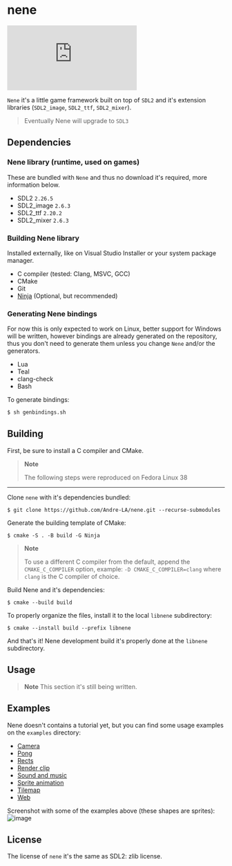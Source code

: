 # nene
[![Matrix](https://img.shields.io/matrix/nene-and-friends:matrix.org?label=Matrix%20chat&logo=matrix)](https://matrix.to/#/#nene-and-friends:matrix.org)

`Nene` it's a little game framework built on top of `SDL2` and it's extension libraries (`SDL2_image`, `SDL2_ttf`, `SDL2_mixer`).

> Eventually Nene will upgrade to `SDL3`

## Dependencies

### Nene library (runtime, used on games)
These are bundled with `Nene` and thus no download it's required, more information below.

- SDL2 `2.26.5`
- SDL2_image `2.6.3`
- SDL2_ttf `2.20.2`
- SDL2_mixer `2.6.3`
 
### Building Nene library
Installed externally, like on Visual Studio Installer or your system package manager.

- C compiler (tested: Clang, MSVC, GCC)
- CMake
- Git
- [Ninja](https://ninja-build.org/) (Optional, but recommended)

### Generating Nene bindings
For now this is only expected to work on Linux, better support for Windows will be written, however
bindings are already generated on the repository, thus you don't need to generate them unless you change
`Nene` and/or the generators.

- Lua
- Teal
- clang-check
- Bash

To generate bindings:

```sh
$ sh genbindings.sh
```

## Building

First, be sure to install a C compiler and CMake.

> **Note**
>
> The following steps were reproduced on Fedora Linux 38

---

Clone `nene` with it's dependencies bundled:

```
$ git clone https://github.com/Andre-LA/nene.git --recurse-submodules
```

Generate the building template of CMake:

```
$ cmake -S . -B build -G Ninja
```

> **Note**
>
> To use a different C compiler from the default, append the `CMAKE_C_COMPILER` option, example: `-D CMAKE_C_COMPILER=clang` where `clang` is the C compiler of choice.

Build Nene and it's dependencies:

```
$ cmake --build build
```

To properly organize the files, install it to the local `libnene` subdirectory:

```
$ cmake --install build --prefix libnene
```

And that's it! Nene development build it's properly done at the `libnene` subdirectory.

## Usage

> **Note**
> This section it's still being written.

## Examples
Nene doesn't contains a tutorial yet, but you can find some usage examples on the `examples` directory:

- [Camera](examples/nelua/camera.nelua)
- [Pong](examples/nelua/pong.nelua)
- [Rects](examples/nelua/rects.nelua)
- [Render clip](examples/nelua/render_clip.nelua)
- [Sound and music](examples/nelua/sound_and_music.nelua)
- [Sprite animation](examples/nelua/sprite_animation.nelua)
- [Tilemap](examples/nelua/tilemap.nelua)
- [Web](examples/nelua/web.nelua)

Screenshot with some of the examples above (these shapes are sprites):
![image](https://user-images.githubusercontent.com/8538122/127941148-8597cb04-1bac-49cc-9ba1-909f199be996.png)

## License
The license of `nene` it's the same as SDL2: zlib license.
